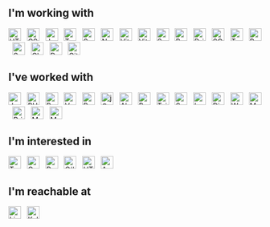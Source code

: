 ## I'm working with

[<img src="https://img.shields.io/badge/HTML-282C34?logo=html5&logoColor=E34F26" alt="HTML" height="25" />](https://developer.mozilla.org/en-US/docs/Web/HTML)
&nbsp;
[<img src="https://img.shields.io/badge/CSS-282C34?logo=css3&logoColor=1572B6" alt="CSS3" height="25" />](https://developer.mozilla.org/en-US/docs/Web/CSS)
&nbsp;
[<img src="https://img.shields.io/badge/JavaScript-282C34?logo=javascript&logoColor=F7DF1E" alt="JavaScript" height="25" />](https://developer.mozilla.org/en-US/docs/Web/JavaScript)
&nbsp;
[<img src="https://img.shields.io/badge/TypeScript-282C34?logo=typescript&logoColor=3178C6" alt="TypeScript" height="25" />](https://www.typescriptlang.org/)
&nbsp;
[<img src="https://img.shields.io/badge/Svelte-282C34?logo=svelte&logoColor=FF3E00" alt="Svelte" height="25" />](https://svelte.dev/)
&nbsp;
[<img src="https://img.shields.io/badge/Node.js-282C34?logo=node.js&logoColor=339933" alt="Node.js" height="25" />](https://nodejs.org/)
&nbsp;
[<img src="https://img.shields.io/badge/Vite-282C34?logo=vite&logoColor=646CFF" alt="Vite" height="25" />](https://vitejs.dev/)
&nbsp;
[<img src="https://img.shields.io/badge/Vitest-282C34?logo=vitest&logoColor=6E9F18" alt="Vitest" height="25" />](https://vitest.dev/)
&nbsp;
[<img src="https://img.shields.io/badge/Sass-282C34?logo=sass&logoColor=1572B6" alt="Sass" height="25" />](https://sass-lang.com/)
&nbsp;
[<img src="https://img.shields.io/badge/Bun-282C34?logo=bun&logoColor=FCEFDF" alt="Bun" height="25" />](https://bun.sh/)
&nbsp;
[<img src="https://img.shields.io/badge/Drizzle-282C34?logo=drizzle&logoColor=C5F74F" alt="Drizzle" height="25" />](https://orm.drizzle.team/)
&nbsp;
[<img src="https://img.shields.io/badge/SQLite-282C34?logo=sqlite&logoColor=003B57" alt="SQLite" height="25" />](https://www.sqlite.org/)
&nbsp;
[<img src="https://img.shields.io/badge/Turso-282C34?logo=turso&logoColor=4FF8D2" alt="Turso" height="25" />](https://turso.tech/)
&nbsp;
[<img src="https://img.shields.io/badge/PostgreSQL-282C34?logo=postgresql&logoColor=4169E1" alt="PostgreSQL" height="25" />](https://www.postgresql.org/)
&nbsp;
[<img src="https://img.shields.io/badge/Supabase-282C34?logo=supabase&logoColor=3FCF8E" alt="Supabase" height="25" />](https://supabase.com/)
&nbsp;
[<img src="https://img.shields.io/badge/Cloudflare-282C34?logo=cloudflare&logoColor=F38020" alt="Cloudflare" height="25" />](https://www.cloudflare.com/)
&nbsp;
[<img src="https://img.shields.io/badge/Docker-282C34?logo=docker&logoColor=2496ED" alt="Docker" height="25" />](https://www.docker.com/)
&nbsp;
[<img src="https://img.shields.io/badge/Git-282C34?logo=git&logoColor=F05032" alt="Git" height="25" />](https://git-scm.com/)

## I've worked with

[<img src="https://img.shields.io/badge/Java-282C34?logo=openjdk&logoColor=f89820" alt="Java" height="25" />](https://www.java.com/)
&nbsp;
[<img src="https://img.shields.io/badge/PHP-282C34?logo=php&logoColor=777BB4" alt="PHP" height="25" />](https://www.php.net/)
&nbsp;
[<img src="https://img.shields.io/badge/Python-282C34?logo=python&logoColor=3776AB" alt="Python" height="25" />](https://www.python.org/)
&nbsp;
[<img src="https://img.shields.io/badge/Vue.js-282C34?logo=vuedotjs&logoColor=4FC08D" alt="Vue.js" height="25" />](https://vuejs.org/)
&nbsp;
[<img src="https://img.shields.io/badge/React-282C34?logo=react&logoColor=61DAFB" alt="React" height="25" />](https://react.dev/)
&nbsp;
[<img src="https://img.shields.io/badge/jQuery-282C34?logo=jquery&logoColor=0769AD" alt="jQuery" height="25" />](https://jquery.com/)
&nbsp;
[<img src="https://img.shields.io/badge/Alpine.js-282C34?logo=alpinedotjs&logoColor=8BC0D0" alt="Alpine.js" height="25" />](https://alpinejs.dev/)
&nbsp;
[<img src="https://img.shields.io/badge/Bootstrap-282C34?logo=bootstrap&logoColor=7952B3" alt="Bootstrap" height="25" />](https://getbootstrap.com/)
&nbsp;
[<img src="https://img.shields.io/badge/Tailwind-282C34?logo=tailwind-css&logoColor=38B2AC" alt="Tailwind" height="25" />](https://tailwindcss.com/)
&nbsp;
[<img src="https://img.shields.io/badge/Spring-282C34?logo=spring&logoColor=6DB33F" alt="Spring" height="25" />](https://spring.io/)
&nbsp;
[<img src="https://img.shields.io/badge/Laravel-282C34?logo=laravel&logoColor=FF2D20" alt="Laravel" height="25" />](https://laravel.com/)
&nbsp;
[<img src="https://img.shields.io/badge/Django-282C34?logo=django&logoColor=FFF" alt="Django" height="25" />](https://www.djangoproject.com/)
&nbsp;
[<img src="https://img.shields.io/badge/WordPress-282C34?logo=wordpress&logoColor=21759B" alt="WordPress" height="25" />](https://wordpress.com/)
&nbsp;
[<img src="https://img.shields.io/badge/Magento-282C34?logo=magento&logoColor=EE672F" alt="Magento" height="25" />](https://business.adobe.com/products/magento/magento-commerce.html)
&nbsp;
[<img src="https://img.shields.io/badge/Prisma-282C34?logo=prisma&logoColor=FFF" alt="Prisma" height="25" />](https://www.prisma.io/)
&nbsp;
[<img src="https://img.shields.io/badge/MongoDB-282C34?logo=mongodb&logoColor=47A248" alt="MongoDB" height="25" />](https://www.mongodb.com/)
&nbsp;
[<img src="https://img.shields.io/badge/MySQL-282C34?logo=mysql&logoColor=4479A1" alt="MySQL" height="25" />](https://www.mysql.com/)
&nbsp;

## I'm interested in

[<img src="https://img.shields.io/badge/Tauri-282C34?logo=tauri&logoColor=24C8D8" alt="Tauri" height="25" />](https://tauri.app/)
&nbsp;
[<img src="https://img.shields.io/badge/Go-282C34?logo=go&logoColor=00ADD8" alt="Go" height="25" />](https://go.dev/)
&nbsp;
[<img src="https://img.shields.io/badge/Rust-282C34?logo=rust&logoColor=FFF" alt="Rust" height="25" />](https://www.rust-lang.org/)
&nbsp;
[<img src="https://img.shields.io/badge/C%23-282C34?logo=csharp&logoColor=A8B9CC" alt="C#" height="25" />](https://dotnet.microsoft.com/en-us/languages/csharp)
&nbsp;
[<img src="https://img.shields.io/badge/HTMX-282C34?logo=htmx&logoColor=3366CC" alt="HTMX" height="25" />](https://htmx.org/)
&nbsp;
[<img src="https://img.shields.io/badge/Angular-282C34?logo=angular&logoColor=DD0131" alt="Angular" height="25" />](https://angular.io/)
&nbsp;

## I'm reachable at

[<img src="https://img.shields.io/badge/LinkedIn-282C34?logo=linkedin&logoColor=0077B5" alt="LinkedIn" height="25" />](https://www.linkedin.com/in/jasperkelder/)
&nbsp;
[<img src="https://img.shields.io/badge/Kelder.dev-282C34?logo=keras&logoColor=FFDF8A" alt="Kelder.dev" height="25" />](https://kelder.dev/)
